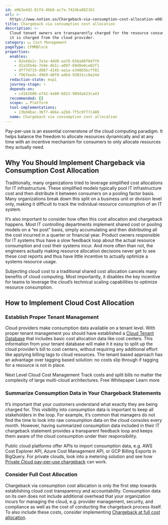 ```yaml
---
id: e063e4d2-81f4-4bb8-ac7a-7424ba882161
url: >-
  https://www.notion.so/Chargeback-via-consumption-cost-allocation-e063e4d281f44bb8ac7a7424ba882161
title: Chargeback via consumption cost allocation
description: >-
  Cloud tenant owners are transparently charged for the resource consumption as
  it is charged from the cloud provider.
category: 💵 Cost Management
pageType: CFMMBlock
properties:
  enables:
    - 02e4de2c-7e1e-4dd9-aa76-b58a88f04ff6
    - d2a35b4e-7e9e-4b1c-a097-69d0e8ce02f1
    - dff7d733-d987-4145-aa1a-e340b5bcff81
    - f96feedc-d969-48f8-adb4-93031cc0a24d
  redaction-state: mvp1
  journey-stage: ⭐️
  depends-on:
    - cd162600-e742-4a80-b022-989da423ca43
  recommended: []
  scope: ☁️ Platform
  tool-implementations:
    - 13bd4bac-36f7-466e-a2b8-7f5c9f77c480
  name: Chargeback via consumption cost allocation
---
```


Pay-per-use is an essential cornerstone of the cloud computing paradigm. It helps balance the freedom to allocate resources dynamically and at any time with an incentive mechanism for consumers to only allocate resources they actually need. 

## Why You Should Implement Chargeback via Consumption Cost Allocation

Traditionally, many organizations tried to leverage simplified cost allocations for IT infrastructure. These simplified models typically pool IT infrastructure cost and then distribute it between consumers on a pooling factor basis. Many organizations break down this split on a business unit or division level only, making it difficult to track the individual resource consumption of an IT system.

It’s also important to consider how often this cost allocation and chargeback happens. Most IT controlling departments implement shared cost or pooling models on a “ex post” basis, simply accumulating and then distributing all the cost incurred in a quarter or financial year. Product owners responsible for IT systems thus have a slow feedback loop about the actual resource consumption and cost their systems incur. And more often than not, the engineers actually making resource allocation decisions never get to see these cost reports and thus have little incentive to actually optimize a systems resource usage.

Subjecting cloud cost to a traditional shared cost allocation cancels many benefits of cloud computing. Most importantly, it disables the key incentive for teams to leverage the cloud’s technical scaling capabilities to optimize resource consumption. 

## How to Implement Cloud Cost Allocation

### Establish Proper Tenant Management

Cloud providers make consumption data available on a tenant level. With proper tenant management you should have established a [Cloud Tenant Database](../tenant-management/cloud-tenant-database.md) that includes basic cost allocation data like cost centers. This information from your tenant database will make it it easy to split up the cloud provider’s bill to cost centers, without requiring any additional effort like applying billing tags to cloud resources. The tenant based approach has an advantage over tagging based solution: no costs slip through if tagging for a resource is not in place.

<!--notion-markdown-cms:raw-->
<CallToAction>
  <CtaHeader>Next Level Cloud Cost Management</CtaHeader>
  <CtaText>Track costs and split bills no matter the complexity of large multi-cloud architectures.</CtaText>
  <CtaButton class="btn-primary" url="https://www.meshcloud.io/finops/">Free Whitepaper</CtaButton>
  <CtaButton class="btn-secondary" url="https://www.meshcloud.io/2020/12/23/the-2021-guide-to-multi-cloud-billing-and-cost-management/">Learn more</CtaButton>
</CallToAction>

### Summarize Consumption Data in Your Chargeback Statements

It’s important that your customers understand what exactly they are being charged for. This visibility into consumption data is important to keep all stakeholders in the loop. For example, it’s common that managers do not find the time to look into raw consumption data on the cloud consoles every month. However, having summarized consumption data included in their IT chargeback statement provides a transparent feedback loop and keeps them aware of the cloud consumption under their responsibility.

Public cloud platforms offer APIs to import consumption data, e.g. AWS Cost Explorer API, Azure Cost Management API, or GCP Billing Exports in BigQuery. For private clouds, look into a metering solution and see how [Private Cloud pay-per-use chargeback](./private-cloud-pay-per-use-chargeback.md) can work.

### Consider Full Cost Allocation

Chargeback via consumption cost allocation is only the first step towards establishing cloud cost transparency and accountability. Consumption data on its own does not include additional overhead that your organization incurs for managing the cloud, e.g. provider management, security, and compliance as well as the cost of conducting the chargeback process itself. To also include these costs, consider implementing [Chargeback at full cost allocation](./chargeback-at-full-cost-allocation.md).